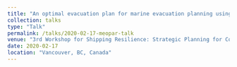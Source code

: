 ```yaml
---
title: "An optimal evacuation plan for marine evacuation planning using stochastic mixed-integer programming"
collection: talks
type: "Talk"
permalink: /talks/2020-02-17-meopar-talk
venue: "3rd Workshop for Shipping Resilience: Strategic Planning for Coastal Community Resilience to Marine Transportation Risk (SIREN)"
date: 2020-02-17
location: "Vancouver, BC, Canada"
---
```


